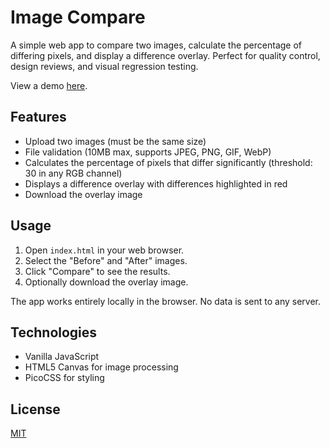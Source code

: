 # Image Compare

A simple web app to compare two images, calculate the percentage of differing pixels, and display a difference overlay. Perfect for quality control, design reviews, and visual regression testing.

View a demo [here](https://inkyvoxel.github.io/image-compare/).

## Features

- Upload two images (must be the same size)
- File validation (10MB max, supports JPEG, PNG, GIF, WebP)
- Calculates the percentage of pixels that differ significantly (threshold: 30 in any RGB channel)
- Displays a difference overlay with differences highlighted in red
- Download the overlay image

## Usage

1. Open `index.html` in your web browser.
2. Select the "Before" and "After" images.
3. Click "Compare" to see the results.
4. Optionally download the overlay image.

The app works entirely locally in the browser. No data is sent to any server.

## Technologies

- Vanilla JavaScript
- HTML5 Canvas for image processing
- PicoCSS for styling

## License

[MIT](LICENSE)
